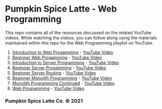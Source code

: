 # Pumpkin Spice Latte - Web Programming

This repo contains all of the resources discussed on the related YouTube videos.
While watching the videos, you can follow along using the materials maintained
within this repo for the Web Programming playlist on YouTube.

1. [Introduction to Web Progamming](./introtoweb.pdf) - [YouTube Video](https://youtu.be/HXSABb9Jpo8)
2. [Beginner Web Progamming](./basicweb) - [YouTube Video](https://youtu.be/9MZtw0Mh9oY)
3. [Introduction to Server Programming](./introtoservers.pdf) - [YouTube Video](https://youtu.be/bTuhZWoOgsU)
4. [Beginner Server Progamming](./basicserver) - [YouTube Video](https://youtu.be/vH8cB6uxEN4)
5. [Beginner Server Routing](./basicrouting) - [YouTube Video](https://youtu.be/pc2oCi-ZTjU)
6. [Beginner Monolith Programming](./basicmonolith) - [YouTube Video](https://youtu.be/LsocxaeTHcc)
7. [Monolith Programming Continued](./basicmonolith/monolith.pdf) - [YouTube Video](https://youtu.be/mxWfDtmcpRo)
8. [Web Programming](./basicmonolith/public) - [YouTube Video](.https://youtu.be/u4Gu_PkakgM)

### Pumpkin Spice Latte Co. © 2021
